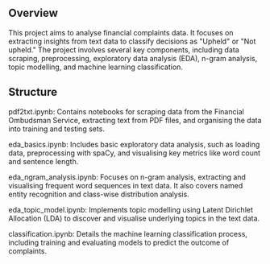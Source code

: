 ## Overview

This project aims to analyse financial complaints data. It focuses on extracting insights from text data to classify decisions as "Upheld" or "Not upheld." The project involves several key components, including data scraping, preprocessing, exploratory data analysis (EDA), n-gram analysis, topic modelling, and machine learning classification.

## Structure

pdf2txt.ipynb: Contains notebooks for scraping data from the Financial Ombudsman Service, extracting text from PDF files, and organising the data into training and testing sets.

eda_basics.ipynb: Includes basic exploratory data analysis, such as loading data, preprocessing with spaCy, and visualising key metrics like word count and sentence length.

eda_ngram_analysis.ipynb: Focuses on n-gram analysis, extracting and visualising frequent word sequences in text data. It also covers named entity recognition and class-wise distribution analysis.

eda_topic_model.ipynb: Implements topic modelling using Latent Dirichlet Allocation (LDA) to discover and visualise underlying topics in the text data.

classification.ipynb: Details the machine learning classification process, including training and evaluating models to predict the outcome of complaints.